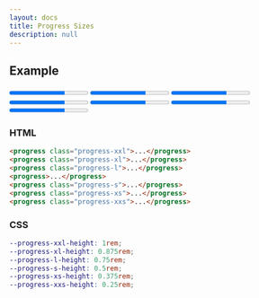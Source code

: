 ```yaml
---
layout: docs
title: Progress Sizes
description: null
---
```


## Example

<form>
  <progress class="progress-xxl" value="70" max="100">70%</progress>
  <progress class="progress-xl" value="70" max="100">70%</progress>
  <progress class="progress-l" value="70" max="100">70%</progress>
  <progress value="70" max="100">70%</progress>
  <progress class="progress-s" value="70" max="100">70%</progress>
  <progress class="progress-xs" value="70" max="100">70%</progress>
  <progress class="progress-xxs" value="70" max="100">70%</progress>
</form>

### HTML

```html
<progress class="progress-xxl">...</progress>
<progress class="progress-xl">...</progress>
<progress class="progress-l">...</progress>
<progress>...</progress>
<progress class="progress-s">...</progress>
<progress class="progress-xs">...</progress>
<progress class="progress-xxs">...</progress>
```

### CSS

```scss
--progress-xxl-height: 1rem;
--progress-xl-height: 0.875rem;
--progress-l-height: 0.75rem;
--progress-s-height: 0.5rem;
--progress-xs-height: 0.375rem;
--progress-xxs-height: 0.25rem;
```
